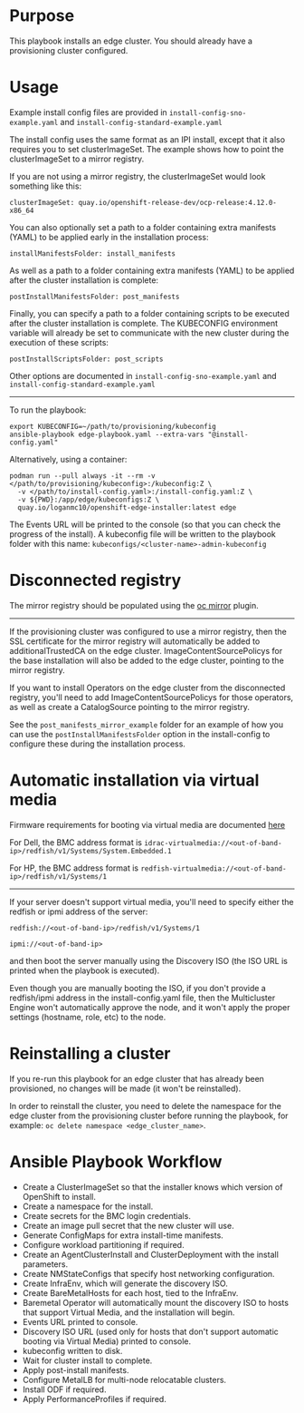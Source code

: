 # Purpose
This playbook installs an edge cluster. You should already have a provisioning cluster configured.
# Usage
Example install config files are provided in ```install-config-sno-example.yaml``` and ```install-config-standard-example.yaml```

The install config uses the same format as an IPI install, except that it also requires you to set clusterImageSet. The example shows how to point the clusterImageSet to a mirror registry.

If you are not using a mirror registry, the clusterImageSet would look something like this:
```
clusterImageSet: quay.io/openshift-release-dev/ocp-release:4.12.0-x86_64
```
You can also optionally set a path to a folder containing extra manifests (YAML) to be applied early in the installation process:
```
installManifestsFolder: install_manifests
```
As well as a path to a folder containing extra manifests (YAML) to be applied after the cluster installation is complete:
```
postInstallManifestsFolder: post_manifests
```
Finally, you can specify a path to a folder containing scripts to be executed after the cluster installation is complete. The KUBECONFIG environment variable will already be set to communicate with the new cluster during the execution of these scripts:
```
postInstallScriptsFolder: post_scripts
```
Other options are documented in ```install-config-sno-example.yaml``` and ```install-config-standard-example.yaml```

---
To run the playbook:
```
export KUBECONFIG=~/path/to/provisioning/kubeconfig
ansible-playbook edge-playbook.yaml --extra-vars "@install-config.yaml"
```
Alternatively, using a container:
```
podman run --pull always -it --rm -v </path/to/provisioning/kubeconfig>:/kubeconfig:Z \
  -v </path/to/install-config.yaml>:/install-config.yaml:Z \
  -v ${PWD}:/app/edge/kubeconfigs:Z \
  quay.io/loganmc10/openshift-edge-installer:latest edge
```
The Events URL will be printed to the console (so that you can check the progress of the install). A kubeconfig file will be written to the playbook folder with this name: ```kubeconfigs/<cluster-name>-admin-kubeconfig```
# Disconnected registry

The mirror registry should be populated using the [oc mirror](https://docs.openshift.com/container-platform/latest/installing/disconnected_install/installing-mirroring-disconnected.html) plugin.

---

If the provisioning cluster was configured to use a mirror registry, then the SSL certificate for the mirror registry will automatically be added to additionalTrustedCA on the edge cluster. ImageContentSourcePolicys for the base installation will also be added to the edge cluster, pointing to the mirror registry.

If you want to install Operators on the edge cluster from the disconnected registry, you'll need to add ImageContentSourcePolicys for those operators, as well as create a CatalogSource pointing to the mirror registry.

See the ```post_manifests_mirror_example``` folder for an example of how you can use the ```postInstallManifestsFolder``` option in the install-config to configure these during the installation process.
# Automatic installation via virtual media
Firmware requirements for booting via virtual media are documented [here](https://docs.openshift.com/container-platform/latest/installing/installing_bare_metal_ipi/ipi-install-prerequisites.html#ipi-install-firmware-requirements-for-installing-with-virtual-media_ipi-install-prerequisites)

For Dell, the BMC address format is ```idrac-virtualmedia://<out-of-band-ip>/redfish/v1/Systems/System.Embedded.1```

For HP, the BMC address format is ```redfish-virtualmedia://<out-of-band-ip>/redfish/v1/Systems/1```

---
If your server doesn't support virtual media, you'll need to specify either the redfish or ipmi address of the server:

```redfish://<out-of-band-ip>/redfish/v1/Systems/1```

```ipmi://<out-of-band-ip>```

and then boot the server manually using the Discovery ISO (the ISO URL is printed when the playbook is executed).

Even though you are manually booting the ISO, if you don't provide a redfish/ipmi address in the install-config.yaml file, then the Multicluster Engine won't automatically approve the node, and it won't apply the proper settings (hostname, role, etc) to the node.
# Reinstalling a cluster
If you re-run this playbook for an edge cluster that has already been provisioned, no changes will be made (it won't be reinstalled).

In order to reinstall the cluster, you need to delete the namespace for the edge cluster from the provisioning cluster before running the playbook, for example: ```oc delete namespace <edge_cluster_name>```.

# Ansible Playbook Workflow
* Create a ClusterImageSet so that the installer knows which version of OpenShift to install.
* Create a namespace for the install.
* Create secrets for the BMC login credentials.
* Create an image pull secret that the new cluster will use.
* Generate ConfigMaps for extra install-time manifests.
* Configure workload partitioning if required.
* Create an AgentClusterInstall and ClusterDeployment with the install parameters.
* Create NMStateConfigs that specify host networking configuration.
* Create InfraEnv, which will generate the discovery ISO.
* Create BareMetalHosts for each host, tied to the InfraEnv.
* Baremetal Operator will automatically mount the discovery ISO to hosts that support Virtual Media, and the installation will begin.
* Events URL printed to console.
* Discovery ISO URL (used only for hosts that don't support automatic booting via Virtual Media) printed to console.
* kubeconfig written to disk.
* Wait for cluster install to complete.
* Apply post-install manifests.
* Configure MetalLB for multi-node relocatable clusters.
* Install ODF if required.
* Apply PerformanceProfiles if required.
